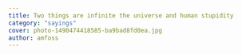 ```yaml
---
title: Two things are infinite the universe and human stupidity
category: "sayings"
cover: photo-1490474418585-ba9bad8fd0ea.jpg
author: amfoss
---
```

